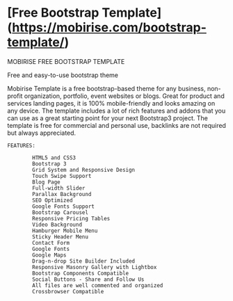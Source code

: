 # [Free Bootstrap Template] (https://mobirise.com/bootstrap-template/)


MOBIRISE FREE BOOTSTRAP TEMPLATE

Free and easy-to-use bootstrap theme

Mobirise Template is a free bootstrap-based theme for any business, non-profit organization, portfolio, event websites or blogs. Great for product and services landing pages, it is 100% mobile-friendly and looks amazing on any device. The template includes a lot of rich features and addons that you can use as a great starting point for your next Bootstrap3 project. The template is free for commercial and personal use, backlinks are not required but always appreciated.

    FEATURES:

            HTML5 and CSS3
            Bootstrap 3
            Grid System and Responsive Design
            Touch Swipe Support
            Blog Page
            Full-width Slider
            Parallax Background
            SEO Optimized
            Google Fonts Support
            Bootstrap Carousel
            Responsive Pricing Tables
            Video Background
            Hamburger Mobile Menu
            Sticky Header Menu
            Contact Form
            Google Fonts
            Google Maps
            Drag-n-drop Site Builder Included
            Responsive Masonry Gallery with Lightbox
            Bootstrap Components Compatible
            Social Buttons - Share and Follow Us
            All files are well commented and organized
            Crossbrowser Compatible
